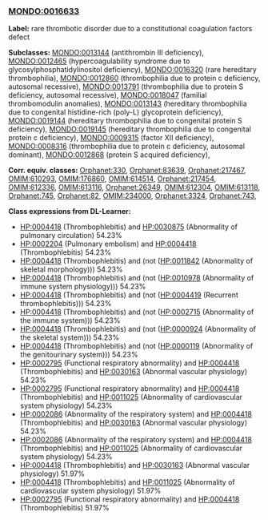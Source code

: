 
### [MONDO:0016633](http://purl.obolibrary.org/obo/MONDO_0016633)
**Label:** rare thrombotic disorder due to a constitutional coagulation factors defect

**Subclasses:** [MONDO:0013144](http://purl.obolibrary.org/obo/MONDO_0013144) (antithrombin III deficiency), [MONDO:0012465](http://purl.obolibrary.org/obo/MONDO_0012465) (hypercoagulability syndrome due to glycosylphosphatidylinositol deficiency), [MONDO:0016320](http://purl.obolibrary.org/obo/MONDO_0016320) (rare hereditary thrombophilia), [MONDO:0012860](http://purl.obolibrary.org/obo/MONDO_0012860) (thrombophilia due to protein c deficiency, autosomal recessive), [MONDO:0013791](http://purl.obolibrary.org/obo/MONDO_0013791) (thrombophilia due to protein S deficiency, autosomal recessive), [MONDO:0018047](http://purl.obolibrary.org/obo/MONDO_0018047) (familial thrombomodulin anomalies), [MONDO:0013143](http://purl.obolibrary.org/obo/MONDO_0013143) (hereditary thrombophilia due to congenital histidine-rich (poly-L) glycoprotein deficiency), [MONDO:0019144](http://purl.obolibrary.org/obo/MONDO_0019144) (hereditary thrombophilia due to congenital protein S deficiency), [MONDO:0019145](http://purl.obolibrary.org/obo/MONDO_0019145) (hereditary thrombophilia due to congenital protein c deficiency), [MONDO:0009315](http://purl.obolibrary.org/obo/MONDO_0009315) (factor XII deficiency), [MONDO:0008316](http://purl.obolibrary.org/obo/MONDO_0008316) (thrombophilia due to protein c deficiency, autosomal dominant), [MONDO:0012868](http://purl.obolibrary.org/obo/MONDO_0012868) (protein S acquired deficiency), 

**Corr. equiv. classes:** [Orphanet:330](http://www.orpha.net/ORDO/Orphanet_330), [Orphanet:83639](http://www.orpha.net/ORDO/Orphanet_83639), [Orphanet:217467](http://www.orpha.net/ORDO/Orphanet_217467), [OMIM:610293](http://purl.obolibrary.org/obo/OMIM_610293), [OMIM:176860](http://purl.obolibrary.org/obo/OMIM_176860), [OMIM:614514](http://purl.obolibrary.org/obo/OMIM_614514), [Orphanet:217454](http://www.orpha.net/ORDO/Orphanet_217454), [OMIM:612336](http://purl.obolibrary.org/obo/OMIM_612336), [OMIM:613116](http://purl.obolibrary.org/obo/OMIM_613116), [Orphanet:26349](http://www.orpha.net/ORDO/Orphanet_26349), [OMIM:612304](http://purl.obolibrary.org/obo/OMIM_612304), [OMIM:613118](http://purl.obolibrary.org/obo/OMIM_613118), [Orphanet:745](http://www.orpha.net/ORDO/Orphanet_745), [Orphanet:82](http://www.orpha.net/ORDO/Orphanet_82), [OMIM:234000](http://purl.obolibrary.org/obo/OMIM_234000), [Orphanet:3324](http://www.orpha.net/ORDO/Orphanet_3324), [Orphanet:743](http://www.orpha.net/ORDO/Orphanet_743), 

**Class expressions from DL-Learner:**

- [HP:0004418](http://purl.obolibrary.org/obo/HP_0004418) (Thrombophlebitis) and [HP:0030875](http://purl.obolibrary.org/obo/HP_0030875) (Abnormality of pulmonary circulation) 54.23%
- [HP:0002204](http://purl.obolibrary.org/obo/HP_0002204) (Pulmonary embolism) and [HP:0004418](http://purl.obolibrary.org/obo/HP_0004418) (Thrombophlebitis) 54.23%
- [HP:0004418](http://purl.obolibrary.org/obo/HP_0004418) (Thrombophlebitis) and (not ([HP:0011842](http://purl.obolibrary.org/obo/HP_0011842) (Abnormality of skeletal morphology))) 54.23%
- [HP:0004418](http://purl.obolibrary.org/obo/HP_0004418) (Thrombophlebitis) and (not ([HP:0010978](http://purl.obolibrary.org/obo/HP_0010978) (Abnormality of immune system physiology))) 54.23%
- [HP:0004418](http://purl.obolibrary.org/obo/HP_0004418) (Thrombophlebitis) and (not ([HP:0004419](http://purl.obolibrary.org/obo/HP_0004419) (Recurrent thrombophlebitis))) 54.23%
- [HP:0004418](http://purl.obolibrary.org/obo/HP_0004418) (Thrombophlebitis) and (not ([HP:0002715](http://purl.obolibrary.org/obo/HP_0002715) (Abnormality of the immune system))) 54.23%
- [HP:0004418](http://purl.obolibrary.org/obo/HP_0004418) (Thrombophlebitis) and (not ([HP:0000924](http://purl.obolibrary.org/obo/HP_0000924) (Abnormality of the skeletal system))) 54.23%
- [HP:0004418](http://purl.obolibrary.org/obo/HP_0004418) (Thrombophlebitis) and (not ([HP:0000119](http://purl.obolibrary.org/obo/HP_0000119) (Abnormality of the genitourinary system))) 54.23%
- [HP:0002795](http://purl.obolibrary.org/obo/HP_0002795) (Functional respiratory abnormality) and [HP:0004418](http://purl.obolibrary.org/obo/HP_0004418) (Thrombophlebitis) and [HP:0030163](http://purl.obolibrary.org/obo/HP_0030163) (Abnormal vascular physiology) 54.23%
- [HP:0002795](http://purl.obolibrary.org/obo/HP_0002795) (Functional respiratory abnormality) and [HP:0004418](http://purl.obolibrary.org/obo/HP_0004418) (Thrombophlebitis) and [HP:0011025](http://purl.obolibrary.org/obo/HP_0011025) (Abnormality of cardiovascular system physiology) 54.23%
- [HP:0002086](http://purl.obolibrary.org/obo/HP_0002086) (Abnormality of the respiratory system) and [HP:0004418](http://purl.obolibrary.org/obo/HP_0004418) (Thrombophlebitis) and [HP:0030163](http://purl.obolibrary.org/obo/HP_0030163) (Abnormal vascular physiology) 54.23%
- [HP:0002086](http://purl.obolibrary.org/obo/HP_0002086) (Abnormality of the respiratory system) and [HP:0004418](http://purl.obolibrary.org/obo/HP_0004418) (Thrombophlebitis) and [HP:0011025](http://purl.obolibrary.org/obo/HP_0011025) (Abnormality of cardiovascular system physiology) 54.23%
- [HP:0004418](http://purl.obolibrary.org/obo/HP_0004418) (Thrombophlebitis) and [HP:0030163](http://purl.obolibrary.org/obo/HP_0030163) (Abnormal vascular physiology) 51.97%
- [HP:0004418](http://purl.obolibrary.org/obo/HP_0004418) (Thrombophlebitis) and [HP:0011025](http://purl.obolibrary.org/obo/HP_0011025) (Abnormality of cardiovascular system physiology) 51.97%
- [HP:0002795](http://purl.obolibrary.org/obo/HP_0002795) (Functional respiratory abnormality) and [HP:0004418](http://purl.obolibrary.org/obo/HP_0004418) (Thrombophlebitis) 51.97%


